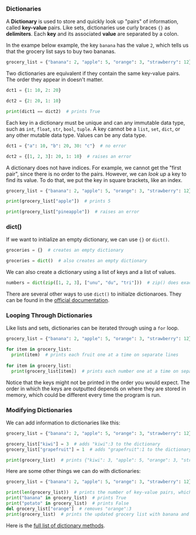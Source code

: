 ### Dictionaries

A **Dictionary** is used to store and quickly look up "pairs" of information, called **key-value** pairs. Like sets, dictionaries use curly braces `{}` as **delimiters**. Each **key** and its associated **value** are separated by a colon. 

In the exampe below example, the key `banana` has the value `2`, which tells us that the grocery list says to buy two bananas. 

```python
grocery_list = {"banana": 2, "apple": 5, "orange": 3, "strawberry": 12}
```

Two dictionaries are equivalent if they contain the same key-value pairs. The order they appear in doesn't matter.

```python
dct1 = {1: 10, 2: 20}

dct2 = {2: 20, 1: 10}

print(dict1 == dict2)  # prints True
```

Each key in a dictionary must be unique and can any immutable data type, such as `int`, `float`, `str`, `bool`, `tuple`. A key cannot be a `list`, `set`, `dict`, or any other mutable data type. Values can be any data type.

```python
dct1 = {"a": 10, "b": 20, 30: "c"}  # no error

dct2 = {[1, 2, 3]: 20, 1: 10}  # raises an error
```

A dictionary does not have indices. For example, we cannot get the "first pair", since there is no order to the pairs. However, we can *look up* a key to find its value. To do that, we put the key in square brackets, like an index.

```python
grocery_list = {"banana": 2, "apple": 5, "orange": 3, "strawberry": 12}

print(grocery_list["apple"])  # prints 5

print(grocery_list["pineapple"])  # raises an error
```

### dict()

If we want to initialize an empty dictionary, we can use `{}` or `dict()`. 

```python
groceries = {}  # creates an empty dictionary

groceries = dict()  # also creates an empty dictionary
```

We can also create a dictionary using a list of keys and a list of values.

```python
numbers = dict(zip([1, 2, 3], ["unu", "du", "tri"]))  # zip() does exactly what it sounds like it does
```

There are several other ways to use `dict()` to initialze dictionaroes. They can be found in the [official documentation](https://docs.python.org/3/library/stdtypes.html#dict).

### Looping Through Dictionaries

Like lists and sets, dictionaries can be iterated through using a `for` loop.

```python
grocery_list = {"banana": 2, "apple": 5, "orange": 3, "strawberry": 12}

for item in grocery_list:
  print(item)  # prints each fruit one at a time on separate lines
  
for item in grocery_list:
  print(grocery_list[item])  # prints each number one at a time on separate lines
```

Notice that the keys might not be printed in the order you would expect. The order in which the keys are outputted depends on where they are stored in memory, which could be different every time the program is run.

### Modifying Dictionaries

We can add information to dictionaries like this:

```python
grocery_list = {"banana": 2, "apple": 5, "orange": 3, "strawberry": 12}

grocery_list["kiwi"] = 3  # adds "kiwi":3 to the dictionary
grocery_list["grapefruit"] = 1  # adds "grapefruit":1 to the dictionary

print(grocery_list)  # prints {"kiwi": 3, "apple": 5, "orange": 3, "strawberry": 12, "banana": 2, "grapefruit": 1}
```

Here are some other things we can do with dictionaries:

```python
grocery_list = {"banana": 2, "apple": 5, "orange": 3, "strawberry": 12}

print(len(grocery_list))  # prints the number of key-value pairs, which is 4
print("banana" in grocery_list)  # prints True
print("potato" in grocery_list)  # prints False
del grocery_list["orange"]  # removes "orange":3 
print(grocery_list)  # prints the updated grocery list with banana and potato but not orange
```

Here is the [full list of dictionary methods](https://docs.python.org/3/library/stdtypes.html#dict).
